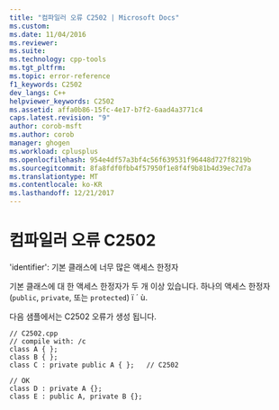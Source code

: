 ```yaml
---
title: "컴파일러 오류 C2502 | Microsoft Docs"
ms.custom: 
ms.date: 11/04/2016
ms.reviewer: 
ms.suite: 
ms.technology: cpp-tools
ms.tgt_pltfrm: 
ms.topic: error-reference
f1_keywords: C2502
dev_langs: C++
helpviewer_keywords: C2502
ms.assetid: affa0b86-15fc-4e17-b7f2-6aad4a3771c4
caps.latest.revision: "9"
author: corob-msft
ms.author: corob
manager: ghogen
ms.workload: cplusplus
ms.openlocfilehash: 954e4df57a3bf4c56f639531f96448d727f8219b
ms.sourcegitcommit: 8fa8fdf0fbb4f57950f1e8f4f9b81b4d39ec7d7a
ms.translationtype: MT
ms.contentlocale: ko-KR
ms.lasthandoff: 12/21/2017
---
```

# <a name="compiler-error-c2502"></a>컴파일러 오류 C2502
'identifier': 기본 클래스에 너무 많은 액세스 한정자  
  
 기본 클래스에 대 한 액세스 한정자가 두 개 이상 있습니다. 하나의 액세스 한정자 (`public`, `private`, 또는 `protected`) ï ´ ù.  
  
 다음 샘플에서는 C2502 오류가 생성 됩니다.  
  
```  
// C2502.cpp  
// compile with: /c  
class A { };  
class B { };  
class C : private public A { };   // C2502  
  
// OK  
class D : private A {};  
class E : public A, private B {};  
```